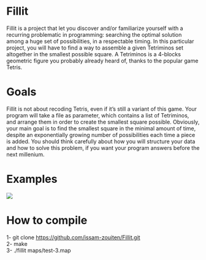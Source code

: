 # Fillit
Fillit is a project that let you discover and/or familiarize yourself with a recurring problematic in programming: searching the optimal solution among a huge set of possibilities, in a respectable timing. In this particular project, you will have to find a way to assemble a given Tetriminos set altogether in the smallest possible square. A Tetriminos is a 4-blocks geometric figure you probably already heard of, thanks to the popular game Tetris.

# Goals
Fillit is not about recoding Tetris, even if it’s still a variant of this game. Your program will take a file as parameter, which contains a list of Tetriminos, and arrange them in order to create the smallest square possible. Obviously, your main goal is to find the smallest square in the minimal amount of time, despite an exponentially growing number of possibilities each time a piece is added. You should think carefully about how you will structure your data and how to solve this problem, if you want your program answers before the next millenium.

# Examples

<img src="https://user-images.githubusercontent.com/44867969/94937147-18711800-04c7-11eb-8fa6-d5fa77a2637a.jpg">

# How to compile

1- git clone https://github.com/issam-zouiten/Fillit.git <br>
2- make<br>
3- ./fillit maps/test-3.map
